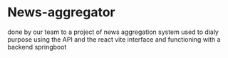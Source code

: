 # News-aggregator

done by our team to a project of news aggregation system used to dialy purpose using the API and the react vite interface and functioning with a backend springboot
